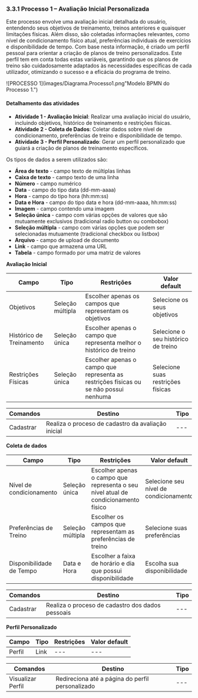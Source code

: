 ### 3.3.1 Processo 1 – Avaliação Inicial Personalizada


Este processo envolve  uma avaliação inicial detalhada do usuário, entendendo seus objetivos de treinamento, treinos anteriores e quaisquer limitações físicas. Além disso, são coletadas informações relevantes, como  nível  de condicionamento físico atual, preferências individuais de exercícios e  disponibilidade de tempo. Com base nesta informação, é criado um perfil pessoal para orientar a criação de planos de treino personalizados. Este perfil tem em conta todas estas variáveis, garantindo que os planos de treino são cuidadosamente adaptados às necessidades específicas de cada utilizador, otimizando  o sucesso e a eficácia do programa de treino.


![PROCESSO 1](images/Diagrama.Processo1.png"Modelo BPMN do Processo 1.")




#### Detalhamento das atividades

* **Atividade 1 - Avaliação Inicial**: Realizar uma avaliação inicial do usuário, incluindo objetivos, histórico de treinamento e restrições físicas.
* **Atividade 2 - Coleta de Dados**: Coletar dados sobre nível de condicionamento, preferências de treino e disponibilidade de tempo.
* **Atividade 3 - Perfil Personalizado**: Gerar um perfil personalizado que guiará a criação de planos de treinamento específicos.


Os tipos de dados a serem utilizados são:

* **Área de texto** - campo texto de múltiplas linhas
* **Caixa de texto** - campo texto de uma linha
* **Número** - campo numérico
* **Data** - campo do tipo data (dd-mm-aaaa)
* **Hora** - campo do tipo hora (hh:mm:ss)
* **Data e Hora** - campo do tipo data e hora (dd-mm-aaaa, hh:mm:ss)
* **Imagem** - campo contendo uma imagem
* **Seleção única** - campo com várias opções de valores que são mutuamente exclusivos (tradicional radio button ou combobox)
* **Seleção múltipla** - campo com várias opções que podem ser selecionadas mutuamente (tradicional checkbox ou listbox)
* **Arquivo** - campo de upload de documento
* **Link** - campo que armazena uma URL
* **Tabela** - campo formado por uma matriz de valores

**Avaliação Inicial**

| **Campo**       | **Tipo**         | **Restrições** | **Valor default** |
| ---             | ---              | ---            | ---               |
| Objetivos                | Seleção múltipla | Escolher apenas os campos que representam os objetivos 					| Selecione os seus objetivos  |
| Histórico de Treinamento | Seleção única | Escolher apenas o campo que representa melhor o histórico de treino 			| Selecione o seu histórico de treino |
| Restrições Físicas 	   | Seleção única | Escolher apenas o campo que representa as restrições físicas ou se não possui nenhuma | Selecione suas restrições físicas |

| **Comandos**         |  **Destino**                   | **Tipo** |
| ---                  | ---                            | ---               |
| Cadastrar            | Realiza o proceso de cadastro da avaliação inicial | --- |


**Coleta de dados**

| **Campo**       | **Tipo**         | **Restrições** | **Valor default** |
| ---             | ---              | ---            | ---               |
| Nível de condicionamento | Seleção única     | Escolher apenas o campo que representa o seu nível atual de condicionamento físico | Selecione seu nível de condicionamento |
| Preferências de Treino   | Seleção múltipla  | Escolher os campos que representam as preferências de treino                       | Selecione suas preferências |
| Disponibilidade de Tempo | Data e Hora       | Escolher a faixa de horário e dia que possui disponibilidade                       | Escolha sua disponibilidade |

| **Comandos**         |  **Destino**                   | **Tipo**          |
| ---                  | ---                            | ---               |
| Cadastrar            | Realiza o proceso de cadastro dos dados pessoais   | --- |


**Perfil Personalizado**

| **Campo**       | **Tipo**         | **Restrições** | **Valor default** |
| ---             | ---              | ---            | ---               |
| Perfil | Link | --- | --- |

| **Comandos**         |  **Destino**                   | **Tipo**          |
| ---                  | ---                            | ---               |
| Visualizar Perfil    | Redireciona até a página do perfil personalizado   | --- |
